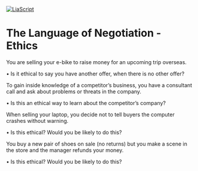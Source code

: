 <!--

author:   Dr. Mark Jacob
email:
version:  0.0.1
language: en
narrator: UK English Female
comment: The Language of Negotiation 05
icon: ./img/WBM_orig_RGB.jpg

-->

[![LiaScript](https://raw.githubusercontent.com/LiaScript/LiaScript/master/badges/course.svg)](https://liascript.github.io/course/?https://github.com/markjjacob/Negotiation/blob/main/TLON_Lecture_05.md)

# The Language of Negotiation - Ethics

You are selling your e-bike to raise money for an upcoming trip overseas.

•	Is it ethical to say you have another offer, when there is no other offer?

To gain inside knowledge of a competitor’s business, you have a consultant call and ask about problems or threats in the company.

•	Is this an ethical way to learn about the competitor’s company?

When selling your laptop, you decide not to tell buyers the computer crashes without warning.

•	Is this ethical?  Would you be likely to do this?

You buy a new pair of shoes on sale (no returns) but you make a scene in the store and the manager refunds your money.

•	Is this ethical?  Would you be likely to do this?

